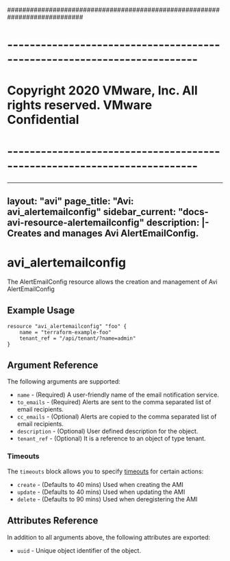 ############################################################################
# ------------------------------------------------------------------------
# Copyright 2020 VMware, Inc.  All rights reserved. VMware Confidential
# ------------------------------------------------------------------------
###

---
layout: "avi"
page_title: "Avi: avi_alertemailconfig"
sidebar_current: "docs-avi-resource-alertemailconfig"
description: |-
  Creates and manages Avi AlertEmailConfig.
---

# avi_alertemailconfig

The AlertEmailConfig resource allows the creation and management of Avi AlertEmailConfig

## Example Usage

```hcl
resource "avi_alertemailconfig" "foo" {
    name = "terraform-example-foo"
    tenant_ref = "/api/tenant/?name=admin"
}
```

## Argument Reference

The following arguments are supported:

* `name` - (Required) A user-friendly name of the email notification service.
* `to_emails` - (Required) Alerts are sent to the comma separated list of  email recipients.
* `cc_emails` - (Optional) Alerts are copied to the comma separated list of  email recipients.
* `description` - (Optional) User defined description for the object.
* `tenant_ref` - (Optional) It is a reference to an object of type tenant.


### Timeouts

The `timeouts` block allows you to specify [timeouts](https://www.terraform.io/docs/configuration/resources.html#timeouts) for certain actions:

* `create` - (Defaults to 40 mins) Used when creating the AMI
* `update` - (Defaults to 40 mins) Used when updating the AMI
* `delete` - (Defaults to 90 mins) Used when deregistering the AMI

## Attributes Reference

In addition to all arguments above, the following attributes are exported:

* `uuid` -  Unique object identifier of the object.

